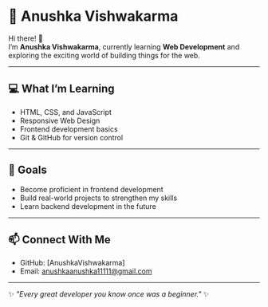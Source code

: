 # 🌸 Anushka Vishwakarma

Hi there! 👋  
I’m **Anushka Vishwakarma**, currently learning **Web Development** and exploring the exciting world of building things for the web.

---

## 💻 What I’m Learning
- HTML, CSS, and JavaScript  
- Responsive Web Design  
- Frontend development basics  
- Git & GitHub for version control  

---

## 🚀 Goals
- Become proficient in frontend development  
- Build real-world projects to strengthen my skills  
- Learn backend development in the future  

---

## 📫 Connect With Me
- GitHub: [AnushkaVishwakarma] 
- Email: anushkaanushka11111@gmail.com  

---

✨ _"Every great developer you know once was a beginner."_ ✨
